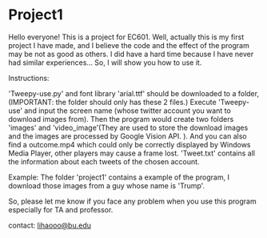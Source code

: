 # Project1
Hello everyone! 
This is a project for EC601. Well, actually this is my first project I have made, and I believe the code and the effect of the program may be not as good as others. I did have a hard time because I have never had similar experiences... So, I will show you how to use it.

Instructions: 

'Tweepy-use.py' and font library 'arial.ttf' should be downloaded to a folder,(IMPORTANT: the folder should only has these 2 files.)
Execute 'Tweepy-use' and input the screen name (whose twitter account you want to download images from). 
Then the program would create two folders 'images' and 'video_image'(They are used to store the download images and the images are processed by Google Vision API. ). 
And you can also find a outcome.mp4 which could only be correctly displayed by Windows Media Player, other players may cause a frame lost. 'Tweet.txt' contains all the information about each tweets of the chosen account.

Example: The folder 'project1' contains a example of the program, I download those images from a guy whose name is 'Trump'.

So, please let me know if you face any problem when you use this program especially for TA and professor.

contact: lihaooo@bu.edu
